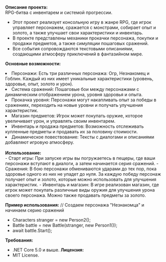 <b>Описание проекта:</b><br>
RPG-битва с инвентарем и системой прогрессии.
- Этот проект реализует консольную игру в жанре RPG, где игрок управляет персонажем, сражается с монстрами, собирает опыт и золото, а также улучшает свои характеристики и инвентарь.
- В проекте представлены механики прокачки персонажа, покупки и продажи предметов, а также симуляции пошаговых сражений.
- Все события сопровождаются текстовыми описаниями, создающими атмосферу приключений в фантазийном мире.

<b>Основные возможности:</b>
<li>Персонажи: Есть три различных персонажа: Огр, Незнакомец и Гоблин. Каждый из них имеет уникальные характеристики (уровень, здоровье, опыт, золото и урон).</li>
<li>Система сражений: Пошаговые бои между персонажами с динамическим отображением урона, уровня здоровья и опыта.</li>
<li>Прокачка уровня: Персонажи могут накапливать опыт за победы в сражениях, переходить на новые уровни и получать улучшения характеристик.</li>
<li>Магазин предметов: Игрок может покупать оружие, которое увеличивает урон, и управлять своим инвентарем.</li>
<li>Инвентарь и продажа предметов: Возможность отслеживать купленные предметы и продавать их за половину стоимости.</li>
<li>Динамическое повествование: Тексты с диалогами и описаниями добавляют игровую атмосферу.</li>
<br>
<b>Использование:</b><br>
- Старт игры:
При запуске игры вы погружаетесь в пещеры, где ваши персонажи вступают в диалоги, а затем начинается серия сражений.
- Сражения:
В бою персонажи обмениваются ударами до тех пор, пока здоровье одного из них не упадет до нуля. За каждую победу персонаж получает опыт и золото, которые можно использовать для улучшения характеристик.
- Инвентарь и магазин:
В игре реализован магазин, где игрок может покупать различные виды оружия для улучшения урона своего персонажа. Можно также продавать предметы за золото.

<b>Пример использования:</b>
// Создаем персонажа "Незнакомца" и начинаем серию сражений
- Characters stranger = new Person2();
- Battle battle = new Battle(stranger, new Person1()); 
- await battle.Start();

<b>Требования:</b>
- .NET Core 5.0 и выше.
<b>Лицензия:</b>
- MIT License.
